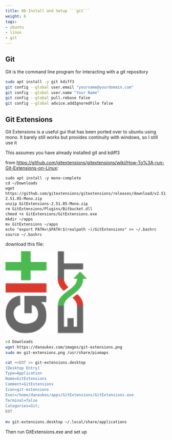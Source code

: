 ```yaml
---
title: 06-Install and Setup ```git```
weight: 6
tags:
- ubuntu
- linux
- git
---
```


## Git

Git is the command line program for interacting with a git repository

```bash
sudo apt install -y git kdiff3
git config --global user.email "yourname@yourdomain.com"
git config --global user.name "Your Name"
git config --global pull.rebase false
git config --global advice.addIgnoredFile false
```

## Git Extensions

Git Extensions is a useful gui that has been ported over to ubuntu using mono.  It barely still works but provides continuity with windows, so I still use it

This assumes you have already installed git and kdiff3

from <https://github.com/gitextensions/gitextensions/wiki/How-To%3A-run-Git-Extensions-on-Linux>:

```
sudo apt install -y mono-complete
cd ~/Downloads
wget https://github.com/gitextensions/gitextensions/releases/download/v2.51.05/GitExtensions-2.51.05-Mono.zip
unzip GitExtensions-2.51.05-Mono.zip
rm GitExtensions/Plugins/Bitbucket.dll
chmod +x GitExtensions/GitExtensions.exe
mkdir ~/apps
mv GitExtensions ~/apps
echo "export PATH=\$PATH:$(realpath ~)/GitExtensions" >> ~/.bashrc
source ~/.bashrc
```

download this file:

![Icon](/images/git-extensions.png)

```bash
cd Downloads
wget https://danaukes.com/images/git-extensions.png
sudo mv git-extensions.png /usr/share/pixmaps
```

```bash
cat <<EOT >> git-extensions.desktop
[Desktop Entry]
Type=Application
Name=GitExtensions
Comment=GitExtensions
Icon=git-extensions
Exec=/home/danaukes/apps/GitExtensions/GitExtensions.exe
Terminal=false
Categories=Git;
EOT

mv git-extensions.desktop ~/.local/share/applications
```

Then run GitExtensions.exe and set up
